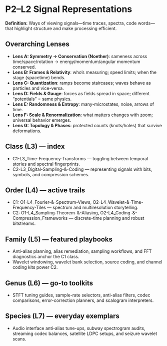 # P2–L2 Signal Representations
**Definition:** Ways of viewing signals—time traces, spectra, code words—that highlight structure and make processing efficient.
## Overarching Lenses

- **Lens A: Symmetry -> Conservation (Noether)**: sameness across time/space/rotation → energy/momentum/angular momentum conserved.
- **Lens B: Frames & Relativity**: who’s measuring; speed limits; when the stage (spacetime) bends.
- **Lens C: Quantization**: ramps become staircases; waves behave as particles and vice-versa.
- **Lens D: Fields & Gauge**: forces as fields spread in space; different “potentials” = same physics.
- **Lens E: Randomness & Entropy**: many-microstates, noise, arrows of time.
- **Lens F: Scale & Renormalization**: what matters changes with zoom; universal behavior emerges.
- **Lens G: Topology & Phases**: protected counts (knots/holes) that survive deformations.

## Class (L3) — index
- C1-L3_Time-Frequency-Transforms — toggling between temporal stories and spectral fingerprints.
- C2-L3_Digital-Sampling-&-Coding — representing signals with bits, symbols, and compression schemes.
## Order (L4) — active trails
- C1: O1-L4_Fourier-&-Spectrum-Views, O2-L4_Wavelet-&-Time-Frequency-Tiles — spectrum and multiresolution storytelling.
- C2: O1-L4_Sampling-Theorem-&-Aliasing, O2-L4_Coding-&-Compression_Frameworks — discrete-time planning and robust bitstreams.
## Family (L5) — featured playbooks
- Anti-alias planning, alias remediation, sampling workflows, and FFT diagnostics anchor the C1 class.
- Wavelet windowing, wavelet bank selection, source coding, and channel coding kits power C2.
## Genus (L6) — go-to toolkits
- STFT tuning guides, sample-rate selectors, anti-alias filters, codec comparisons, error-correction planners, and scalogram interpreters.
## Species (L7) — everyday exemplars
- Audio interface anti-alias tune-ups, subway spectrogram audits, streaming codec balances, satellite LDPC setups, and seizure wavelet scans.

